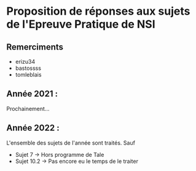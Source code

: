# Proposition de réponses aux sujets de l'Epreuve Pratique de NSI

## Remerciments

- erizu34 
- bastossss 
- tomleblais

## Année 2021 :

Prochainement...

## Année 2022 : 

L'ensemble des sujets de l'année sont traités. Sauf 

- Sujet 7 -> Hors programme de Tale
- Sujet 10.2 -> Pas encore eu le temps de le traiter
